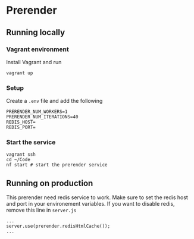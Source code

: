 Prerender
=========

## Running locally
### Vagrant environment
Install Vagrant and run

```
vagrant up
```

### Setup
Create a `.env` file and add the following

```
PRERENDER_NUM_WORKERS=1
PRERENDER_NUM_ITERATIONS=40
REDIS_HOST=
REDIS_PORT=
```
### Start the service

```
vagrant ssh
cd ~/Code
nf start # start the prerender service
```

## Running on production
This prerender need redis service to work. Make sure to set the redis host and port in your environement variables.
If you want to disable redis, remove this line in `server.js`

```
...
server.use(prerender.redisHtmlCache());
...
```
